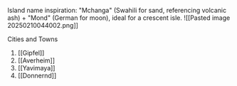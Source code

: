 
Island name inspiration: "Mchanga" (Swahili for sand, referencing volcanic ash) + "Mond" (German for moon), ideal for a crescent isle.
![[Pasted image 20250210044002.png]]

Cities and Towns
1. [[Gipfel]]
2. [[Averheim]]
3. [[Yavimaya]]
4. [[Donnernd]]

